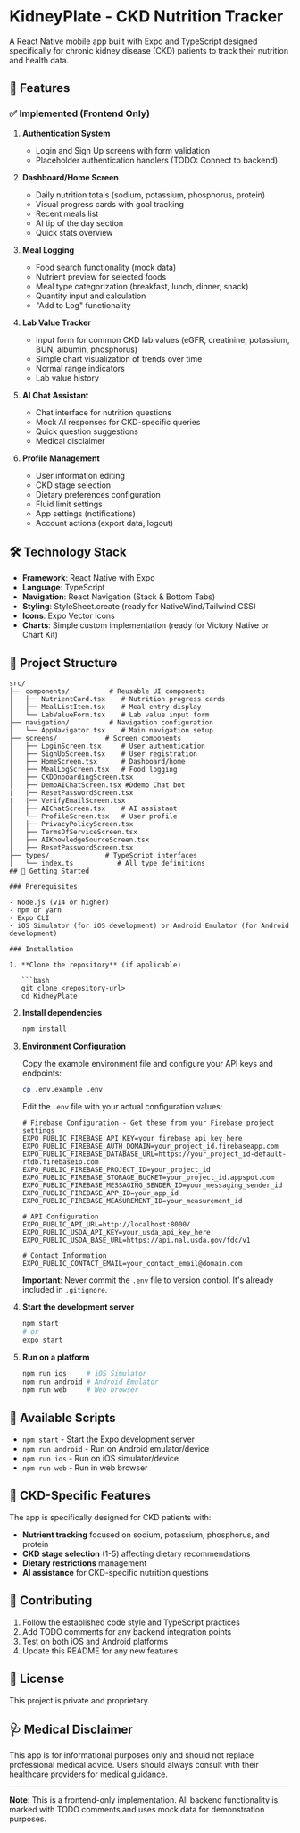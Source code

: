 # KidneyPlate - CKD Nutrition Tracker

A React Native mobile app built with Expo and TypeScript designed specifically for chronic kidney disease (CKD) patients to track their nutrition and health data.

## 🎯 Features

### ✅ Implemented (Frontend Only)

1. **Authentication System**

   - Login and Sign Up screens with form validation
   - Placeholder authentication handlers (TODO: Connect to backend)

2. **Dashboard/Home Screen**

   - Daily nutrition totals (sodium, potassium, phosphorus, protein)
   - Visual progress cards with goal tracking
   - Recent meals list
   - AI tip of the day section
   - Quick stats overview

3. **Meal Logging**

   - Food search functionality (mock data)
   - Nutrient preview for selected foods
   - Meal type categorization (breakfast, lunch, dinner, snack)
   - Quantity input and calculation
   - "Add to Log" functionality

4. **Lab Value Tracker**

   - Input form for common CKD lab values (eGFR, creatinine, potassium, BUN, albumin, phosphorus)
   - Simple chart visualization of trends over time
   - Normal range indicators
   - Lab value history

5. **AI Chat Assistant**

   - Chat interface for nutrition questions
   - Mock AI responses for CKD-specific queries
   - Quick question suggestions
   - Medical disclaimer

6. **Profile Management**
   - User information editing
   - CKD stage selection
   - Dietary preferences configuration
   - Fluid limit settings
   - App settings (notifications)
   - Account actions (export data, logout)

## 🛠 Technology Stack

- **Framework**: React Native with Expo
- **Language**: TypeScript
- **Navigation**: React Navigation (Stack & Bottom Tabs)
- **Styling**: StyleSheet.create (ready for NativeWind/Tailwind CSS)
- **Icons**: Expo Vector Icons
- **Charts**: Simple custom implementation (ready for Victory Native or Chart Kit)

## 📁 Project Structure

```
src/
├── components/          # Reusable UI components
│   ├── NutrientCard.tsx    # Nutrition progress cards
│   ├── MealListItem.tsx    # Meal entry display
│   └── LabValueForm.tsx    # Lab value input form
├── navigation/          # Navigation configuration
│   └── AppNavigator.tsx    # Main navigation setup
├── screens/            # Screen components
│   ├── LoginScreen.tsx     # User authentication
│   ├── SignUpScreen.tsx    # User registration
│   ├── HomeScreen.tsx      # Dashboard/home
│   ├── MealLogScreen.tsx   # Food logging
│   ├── CKDOnboardingScreen.tsx
│   ├── DemoAIChatScreen.tsx #Ddemo Chat bot
|   |── ResetPasswordScreen.tsx
|   |── VerifyEmailScreen.tsx
│   ├── AIChatScreen.tsx    # AI assistant
│   └── ProfileScreen.tsx   # User profile
│   ├── PrivacyPolicyScreen.tsx
│   ├── TermsOfServiceScreen.tsx
│   ├── AIKnowledgeSourceScreen.tsx
│   ├── ResetPasswordScreen.tsx
├── types/              # TypeScript interfaces
│   └── index.ts           # All type definitions
## 🚀 Getting Started

### Prerequisites

- Node.js (v14 or higher)
- npm or yarn
- Expo CLI
- iOS Simulator (for iOS development) or Android Emulator (for Android development)

### Installation

1. **Clone the repository** (if applicable)

   ```bash
   git clone <repository-url>
   cd KidneyPlate
   ```

2. **Install dependencies**

   ```bash
   npm install
   ```

3. **Environment Configuration**

   Copy the example environment file and configure your API keys and endpoints:

   ```bash
   cp .env.example .env
   ```

   Edit the `.env` file with your actual configuration values:

   ```env
   # Firebase Configuration - Get these from your Firebase project settings
   EXPO_PUBLIC_FIREBASE_API_KEY=your_firebase_api_key_here
   EXPO_PUBLIC_FIREBASE_AUTH_DOMAIN=your_project_id.firebaseapp.com
   EXPO_PUBLIC_FIREBASE_DATABASE_URL=https://your_project_id-default-rtdb.firebaseio.com
   EXPO_PUBLIC_FIREBASE_PROJECT_ID=your_project_id
   EXPO_PUBLIC_FIREBASE_STORAGE_BUCKET=your_project_id.appspot.com
   EXPO_PUBLIC_FIREBASE_MESSAGING_SENDER_ID=your_messaging_sender_id
   EXPO_PUBLIC_FIREBASE_APP_ID=your_app_id
   EXPO_PUBLIC_FIREBASE_MEASUREMENT_ID=your_measurement_id

   # API Configuration
   EXPO_PUBLIC_API_URL=http://localhost:8000/
   EXPO_PUBLIC_USDA_API_KEY=your_usda_api_key_here
   EXPO_PUBLIC_USDA_BASE_URL=https://api.nal.usda.gov/fdc/v1

   # Contact Information
   EXPO_PUBLIC_CONTACT_EMAIL=your_contact_email@domain.com
   ```

   **Important**: Never commit the `.env` file to version control. It's already included in `.gitignore`.

4. **Start the development server**

   ```bash
   npm start
   # or
   expo start
   ```

5. **Run on a platform**
   ```bash
   npm run ios     # iOS Simulator
   npm run android # Android Emulator
   npm run web     # Web browser
   ```

## 📱 Available Scripts

- `npm start` - Start the Expo development server
- `npm run android` - Run on Android emulator/device
- `npm run ios` - Run on iOS simulator/device
- `npm run web` - Run in web browser

## 🏥 CKD-Specific Features

The app is specifically designed for CKD patients with:

- **Nutrient tracking** focused on sodium, potassium, phosphorus, and protein
- **CKD stage selection** (1-5) affecting dietary recommendations
- **Dietary restrictions** management
- **AI assistance** for CKD-specific nutrition questions

## 🤝 Contributing

1. Follow the established code style and TypeScript practices
2. Add TODO comments for any backend integration points
3. Test on both iOS and Android platforms
4. Update this README for any new features

## 📄 License

This project is private and proprietary.

## 🩺 Medical Disclaimer

This app is for informational purposes only and should not replace professional medical advice. Users should always consult with their healthcare providers for medical guidance.

---

**Note**: This is a frontend-only implementation. All backend functionality is marked with TODO comments and uses mock data for demonstration purposes.
